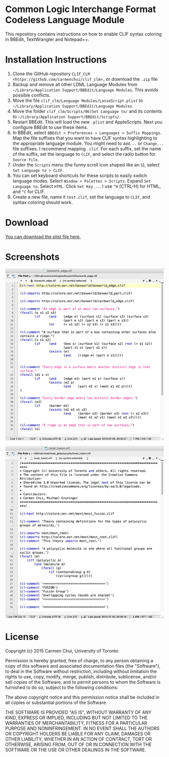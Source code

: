 # Common Logic Interchange Format Codeless Language Module

This repository contains instructions on how to enable CLIF syntax
coloring in BBEdit, TextWrangler and Notepad++.

Installation Instructions
=========================

1. Clone the GitHub repository `CLIF_CLM
   <https://github.com/carmenchui/clif_clm>`_ or download the
   ``.zip`` file
2. Backup and remove all other LDML Language Modules from
   ``~/Library/Application Support/BBEdit/Language Modules``. This avoids
   possible conflicts.
3. Move the file ``clif_clm/Language Modules/LassoScript.plist`` to
   ``~/Library/Application Support/BBEdit/Language Modules``.
4. Move the folder ``clif_clm/Scripts/06)Set Language to/`` and its contents
   to ``~/Library/Application Support/BBEdit/Scripts/``.
5. Restart BBEdit. This will load the new ``.plist`` and AppleScripts.  Next
   you configure BBEdit to use these items.
6. In BBEdit, select `BBEdit > Preferences > Languages > Suffix Mappings`. Map the file suffixes that you want to have CLIF syntax highlighting to the appropriate language module.  You might need to `Add...` or `Change...` file suffixes. I recommend mapping ``.clif``. For each suffix, set the name of the suffix, set the language to `CLIF`, and select the radio button for `Source File`.
8. Under the `Scripts` menu (the funny scroll icon shaped like an ``S``),
   select `Set Language to > CLIF`.
9. You can set keyboard shortcuts for these scripts to easily switch language
   modes.  Select `Window > Palettes > Scripts`. Expand `Set Language to`.
   Select `HTML`. Click `Set Key...`. I use ``^H`` (CTRL-H) for HTML, and
   ``^C`` for CLIF.
10. Create a new file, name it ``test.clif``, set the language to `CLIF`, and syntax coloring should work.

# Download

[You can download the plist file here.](https://github.com/carmenchui/BBEdit_CLIF_CLM/releases/)

# Screenshots
![test](https://github.com/carmenchui/BBEdit_CLIF_CLM/raw/master/clif_example1.jpg)

![test](https://github.com/carmenchui/BBEdit_CLIF_CLM/raw/master/clif_example2.jpg)


# License
Copyright (c) 2015 Carmen Chui, University of Toronto

Permission is hereby granted, free of charge, to any person obtaining a copy of this software and associated documentation files (the "Software"), to deal in the Software without restriction, including without limitation the rights to use, copy, modify, merge, publish, distribute, sublicense, and/or sell copies of the Software, and to permit persons to whom the Software is furnished to do so, subject to the following conditions:

The above copyright notice and this permission notice shall be included in all copies or substantial portions of the Software.

THE SOFTWARE IS PROVIDED "AS IS", WITHOUT WARRANTY OF ANY KIND, EXPRESS OR IMPLIED, INCLUDING BUT NOT LIMITED TO THE WARRANTIES OF MERCHANTABILITY, FITNESS FOR A PARTICULAR PURPOSE AND NONINFRINGEMENT. IN NO EVENT SHALL THE AUTHORS OR COPYRIGHT HOLDERS BE LIABLE FOR ANY CLAIM, DAMAGES OR OTHER LIABILITY, WHETHER IN AN ACTION OF CONTRACT, TORT OR OTHERWISE, ARISING FROM, OUT OF OR IN CONNECTION WITH THE SOFTWARE OR THE USE OR OTHER DEALINGS IN THE SOFTWARE. 